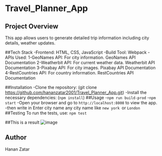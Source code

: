 # Travel_Planner_App

## Project Overview
This app allows users to generate detailed trip information including city details, weather updates.

##Tech Stack
-Frontend: HTML, CSS, JavaScript
-Build Tool: Webpack
-APIs Used:
1-GeoNames API: For city information. GeoNames API Documentation
2-Weatherbit API: For current weather data. Weatherbit API Documentation
3-Pixabay API: For city images. Pixabay API Documentation
4-RestCountries API: For country information. RestCountries API Documentation

##Installation
-Clone the repository: (git clone https://github.com/hananzatar2001/Travel_Planner_App.git)
-Install the necessary dependencies: (`npm install`)
##Usage 
-`npm run build-prod`
-`npm start`
-Open your browser and go to
`http://localhost:8000` to view the app.
-then write in Enter city name any city name like `new york `or `London`
##Testing
To run the tests, use:
`npm test`


##This is a result 
![image](https://github.com/user-attachments/assets/a6788090-bb90-4920-b445-cdb082e04783)

## Author
Hanan Zatar
